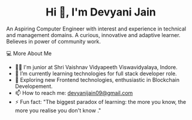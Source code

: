 <h1 align="center"> Hi 👋, I'm Devyani Jain</h1>

An Aspiring Computer Engineer with interest and experience in technical and management domains. A curious, innovative and adaptive learner. Believes in power of community work.


💻  More About Me

- 👩‍🎓 I'm junior at Shri Vaishnav Vidyapeeth Viswavidyalaya, Indore. 
- 🌱 I’m currently learning technologies for full stack developer role.
- 🤔 Exploring new Frontend technologies, enthusiastic in Blockchain Developement. 
- 📫 How to reach me: devyanijain09@gmail.com
- ⚡ Fun fact: "The biggest paradox of learning: the more you know, the more you realise you don't know ."

